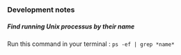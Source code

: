 ### Development notes

##### Find running Unix processus by their name
Run this command in your terminal : ```ps -ef | grep *name* ```
 ## 
 
